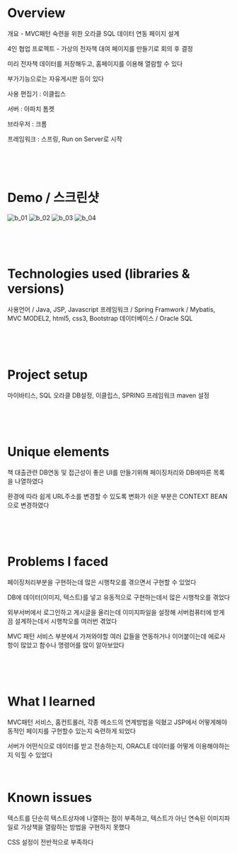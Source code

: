 



# Overview


개요 - MVC패턴 숙련을 위한 오라클 SQL 데이터 연동 페이지 설계

4인 협업 프로젝트 - 가상의 전자책 대여 페이지를 만들기로 회의 후 결정

미리 전자책 데이터를 저장해두고, 홈페이지를 이용해 열람할 수 있다

부가기능으로는 자유게시판 등이 있다



사용 편집기 : 이클립스

서버 : 아파치 톰켓

브라우저 : 크롬

프레임워크 : 스프링, Run on Server로 시작

​

​

# Demo / 스크린샷


![b_01](https://user-images.githubusercontent.com/79967078/121019768-b21d6180-c7da-11eb-8b1a-bc99ac038afd.jpg)
![b_02](https://user-images.githubusercontent.com/79967078/121019778-b3e72500-c7da-11eb-878b-10529dc7cb49.jpg)
![b_03](https://user-images.githubusercontent.com/79967078/121019783-b5185200-c7da-11eb-89a2-a9fef326acea.jpg)
![b_04](https://user-images.githubusercontent.com/79967078/121019789-b6497f00-c7da-11eb-820a-9eaa7d426755.jpg)


​

​

# Technologies used (libraries & versions)


사용언어 / Java, JSP, Javascript 
프레임워크 / Spring Framwork / Mybatis, MVC MODEL2, html5, css3, Bootstrap
데이터베이스 / Oracle SQL


​

​

# Project setup



마이바티스, SQL 오라클 DB설정, 이클립스, SPRING 프레임워크 maven 설정

​

​

# Unique elements



책 대출관련 DB연동 및 접근성이 좋은 UI를 만들기위해 페이징처리와 DB에따른 목록을 나열하였다

환경에 따라 쉽게 URL주소를 변경할 수 있도록 변화가 쉬운 부분은 CONTEXT BEAN 으로 변경하였다



​

​

# Problems I faced


페이징처리부분을 구현하는데 많은 시행착오를 겪으면서 구현할 수 있었다

DB에 데이터(이미지, 텍스트)를 넣고 유동적으로 구현하는데서 많은 시행착오를 겪었다

외부서버에서 로그인하고 게시글을 올리는데 이미지파일을 설정해 서버컴퓨터에 받게끔 설계하는데서 시행착오를 여러번 겪었다

MVC 패턴 서비스 부분에서 가져와야할 여러 값들을 연동하거나 이어붙이는데 에로사항이 많았고 함수나 명령어를 많이 알아보았다

​

​

# What I learned

MVC패턴 서비스, 홈컨트롤러, 각종 메소드의 연계방법을 익혔고 JSP에서 어떻게해야 동적인 페이지를 구현할수 있는지 숙련하게 되었다

서버가 어떤식으로 데이터를 받고 전송하는지, ORACLE 데이터를 어떻게 이용해야하는지 익힐 수 있었다
​

​

# Known issues


텍스트를 단순히 텍스트상자에 나열하는 점이 부족하고, 텍스트가 아닌 연속된 이미지파일로 가상책을 열람하는 방법을 구현하지 못했다

CSS 설정이 전반적으로 부족하다 





